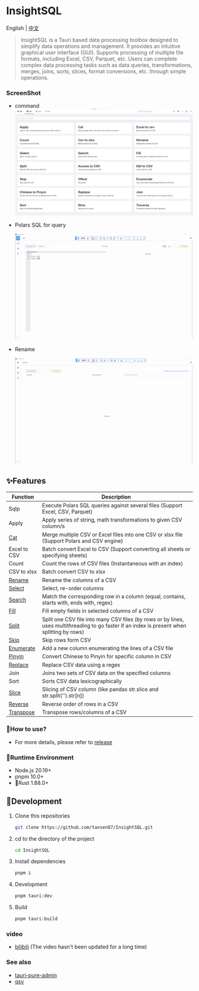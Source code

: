 <h1>InsightSQL</h1>

English | [中文](./README_CN.md)

> InsightSQL is a Tauri based data processing toolbox designed to simplify data operations and management. It provides an intuitive graphical user interface (GUI). Supports processing of multiple file formats, including Excel, CSV, Parquet, etc. Users can complete complex data processing tasks such as data queries, transformations, merges, joins, sorts, slices, format conversions, etc. through simple operations.


### ScreenShot

* command
 ![cmd.png](/docs/img/cmd.png)

* Polars SQL for query

  ![sqlp.gif](/docs/img/sqlp.gif)

* Rename

  ![rename.gif](/docs/img/rename.gif)


## ✨Features

| Function | Description |
| ------- | ----------- |
| Sqlp | Execute Polars SQL queries against several files (Support Excel, CSV, Parquet) |
| Apply | Apply series of string, math transformations to given CSV column/s |
| [Cat](./docs/cat.md) | Merge multiple CSV or Excel files into one CSV or xlsx file (Support Polars and CSV engine) |
| Excel  to CSV | Batch convert Excel to CSV (Support converting all sheets or specifying sheets) |
| Count | Count the rows of CSV files (Instantaneous with an index) |
| CSV to xlsx | Batch convert CSV to xlsx |
| [Rename](./docs/rename.md) | Rename the columns of a CSV |
| [Select](./docs/select.md) | Select, re-order columns |
| [Search](./docs/search.md) | Match the corresponding row in a column (equal, contains, starts with, ends with, regex) |
| [Fill](./docs/fill.md) | Fill empty fields in selected columns of a CSV |
| [Split](./docs/split.md) | Split one CSV file into many CSV files (by rows or by lines, uses multithreading to go faster if an index is present when splitting by rows) |
| [Skip](./docs/skip.md) | Skip rows form CSV |
| [Enumerate](./docs/enumerate.md) | Add a new column enumerating the lines of a CSV file |
| [Pinyin](./docs/pinyin.md) | Convert Chinese to Pinyin for specific column in CSV |
| [Replace](./docs/replace.md) | Replace CSV data using a regex |
| Join | Joins two sets of CSV data on the specified columns |
| Sort | Sorts CSV data lexicographically |
| [Slice](./docs/str_slice.md) | Slicing of CSV column (like pandas str.slice and str.split('').str[n]) |
| [Reverse](./docs/reverse.md) | Reverse order of rows in a CSV |
| [Transpose](./docs/transpose.md) | Transpose rows/columns of a CSV |


### 🍖How to use?

* For more details, please refer to [release](https://github.com/tansen87/InsightSQL/releases/)


### 🏃‍Runtime Environment

* Node.js 20.19+
* pnpm 10.0+
* 🦀Rust 1.88.0+


## 🚀Development

1. Clone this repositories

   ```bash
   git clone https://github.com/tansen87/InsightSQL.git
   ```

2. cd to the directory of the project

   ```bash
   cd InsightSQL
   ```

3. Install dependencies

   ```bash
   pnpm i
   ```

4. Development

   ```bash
   pnpm tauri:dev
   ```

5. Build

   ```bash
   pnpm tauri:build
   ```


### video

* [bilibili](https://www.bilibili.com/video/BV1XS411c7zd/?spm_id_from=333.999.0.0&vd_source=5ee5270944c6e7a459e1311330bf455c) (The video hasn't been updated for a long time)


### See also
* [tauri-pure-admin](https://github.com/pure-admin/tauri-pure-admin)
* [qsv](https://github.com/jqnatividad/qsv)
